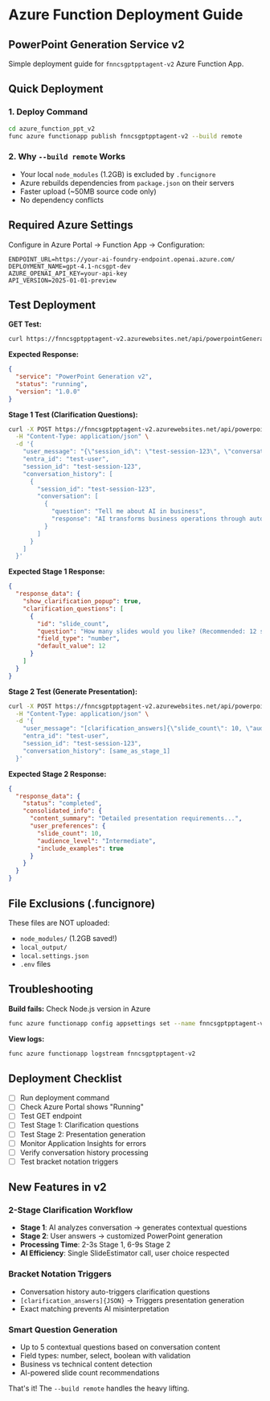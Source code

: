 # Azure Function Deployment Guide
## PowerPoint Generation Service v2

Simple deployment guide for `fnncsgptpptagent-v2` Azure Function App.

## Quick Deployment

### 1. Deploy Command
```bash
cd azure_function_ppt_v2
func azure functionapp publish fnncsgptpptagent-v2 --build remote
```

### 2. Why `--build remote` Works
- Your local `node_modules` (1.2GB) is excluded by `.funcignore`
- Azure rebuilds dependencies from `package.json` on their servers
- Faster upload (~50MB source code only)
- No dependency conflicts

## Required Azure Settings

Configure in Azure Portal → Function App → Configuration:
```
ENDPOINT_URL=https://your-ai-foundry-endpoint.openai.azure.com/
DEPLOYMENT_NAME=gpt-4.1-ncsgpt-dev
AZURE_OPENAI_API_KEY=your-api-key
API_VERSION=2025-01-01-preview
```

## Test Deployment

**GET Test:**
```bash
curl https://fnncsgptpptagent-v2.azurewebsites.net/api/powerpointGeneration
```

**Expected Response:**
```json
{
  "service": "PowerPoint Generation v2",
  "status": "running",
  "version": "1.0.0"
}
```

**Stage 1 Test (Clarification Questions):**
```bash
curl -X POST https://fnncsgptpptagent-v2.azurewebsites.net/api/powerpointGeneration \
  -H "Content-Type: application/json" \
  -d '{
    "user_message": "{\"session_id\": \"test-session-123\", \"conversation\": [{\"question\": \"Tell me about AI in business\", \"response\": \"AI transforms business operations...\"}]}",
    "entra_id": "test-user",
    "session_id": "test-session-123",
    "conversation_history": [
      {
        "session_id": "test-session-123",
        "conversation": [
          {
            "question": "Tell me about AI in business",
            "response": "AI transforms business operations through automation, data analysis, and decision support systems."
          }
        ]
      }
    ]
  }'
```

**Expected Stage 1 Response:**
```json
{
  "response_data": {
    "show_clarification_popup": true,
    "clarification_questions": [
      {
        "id": "slide_count",
        "question": "How many slides would you like? (Recommended: 12 slides based on AI analysis)",
        "field_type": "number",
        "default_value": 12
      }
    ]
  }
}
```

**Stage 2 Test (Generate Presentation):**
```bash
curl -X POST https://fnncsgptpptagent-v2.azurewebsites.net/api/powerpointGeneration \
  -H "Content-Type: application/json" \
  -d '{
    "user_message": "[clarification_answers]{\"slide_count\": 10, \"audience_level\": \"Intermediate\", \"include_examples\": true}",
    "entra_id": "test-user",
    "session_id": "test-session-123",
    "conversation_history": [same_as_stage_1]
  }'
```

**Expected Stage 2 Response:**
```json
{
  "response_data": {
    "status": "completed",
    "consolidated_info": {
      "content_summary": "Detailed presentation requirements...",
      "user_preferences": {
        "slide_count": 10,
        "audience_level": "Intermediate", 
        "include_examples": true
      }
    }
  }
}
```

## File Exclusions (.funcignore)

These files are NOT uploaded:
- `node_modules/` (1.2GB saved!)
- `local_output/`
- `local.settings.json`
- `.env` files

## Troubleshooting

**Build fails:** Check Node.js version in Azure
```bash
func azure functionapp config appsettings set --name fnncsgptpptagent-v2 --settings WEBSITE_NODE_DEFAULT_VERSION=~18
```

**View logs:**
```bash
func azure functionapp logstream fnncsgptpptagent-v2
```

## Deployment Checklist

- [ ] Run deployment command
- [ ] Check Azure Portal shows "Running" 
- [ ] Test GET endpoint
- [ ] Test Stage 1: Clarification questions
- [ ] Test Stage 2: Presentation generation
- [ ] Monitor Application Insights for errors
- [ ] Verify conversation history processing
- [ ] Test bracket notation triggers

## New Features in v2

### 2-Stage Clarification Workflow
- **Stage 1**: AI analyzes conversation → generates contextual questions
- **Stage 2**: User answers → customized PowerPoint generation
- **Processing Time**: 2-3s Stage 1, 6-9s Stage 2
- **AI Efficiency**: Single SlideEstimator call, user choice respected

### Bracket Notation Triggers
- Conversation history auto-triggers clarification questions
- `[clarification_answers]{JSON}` → Triggers presentation generation
- Exact matching prevents AI misinterpretation

### Smart Question Generation
- Up to 5 contextual questions based on conversation content
- Field types: number, select, boolean with validation
- Business vs technical content detection
- AI-powered slide count recommendations

That's it! The `--build remote` handles the heavy lifting.